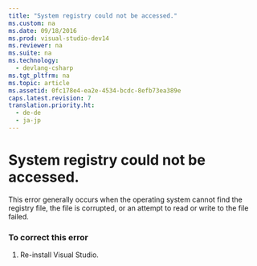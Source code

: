 ```yaml
---
title: "System registry could not be accessed."
ms.custom: na
ms.date: 09/18/2016
ms.prod: visual-studio-dev14
ms.reviewer: na
ms.suite: na
ms.technology: 
  - devlang-csharp
ms.tgt_pltfrm: na
ms.topic: article
ms.assetid: 0fc178e4-ea2e-4534-bcdc-8efb73ea389e
caps.latest.revision: 7
translation.priority.ht: 
  - de-de
  - ja-jp
---
```

# System registry could not be accessed.
This error generally occurs when the operating system cannot find the registry file, the file is corrupted, or an attempt to read or write to the file failed.  
  
### To correct this error  
  
1.  Re-install Visual Studio.